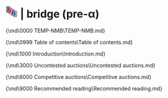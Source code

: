 # ![bridge](https://raw.githubusercontent.com/aornota/bridge/master/src/resources/tpoc-32x32.png) | bridge (pre-α)

{\md\0000 TEMP-NMB\TEMP-NMB.md}

{\md\0999 Table of contents\Table of contents.md}

{\md\1000 Introduction\Introduction.md}

{\md\3000 Uncontested auctions\Uncontested auctions.md}

{\md\6000 Competitive auctions\Competitive auctions.md}

{\md\9000 Recommended reading\Recommended reading.md}
